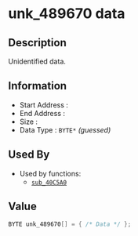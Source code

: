 # unk_489670 data

## Description

Unidentified data.

## Information

* Start Address : 
* End Address : 
* Size : 
* Data Type : `BYTE*` *(guessed)*

## Used By

* Used by functions:
  * [`sub_40C5A0`](sub_40C5A0.md)

## Value

```c
BYTE unk_489670[] = { /* Data */ };
```

